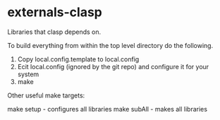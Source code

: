 externals-clasp
===============

Libraries that clasp depends on.

To build everything from within the top level directory do the following.

1) Copy local.config.template to local.config
2) Ecit local.config (ignored by the git repo) and configure it for your system
3) make


Other useful make targets:

make setup - configures all libraries
make subAll - makes all libraries


